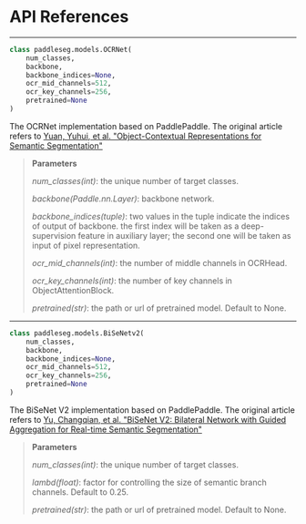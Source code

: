 
# API References
-----

```python
class paddleseg.models.OCRNet(
    num_classes,
    backbone,
    backbone_indices=None,
    ocr_mid_channels=512,
    ocr_key_channels=256,
    pretrained=None
)
```

The OCRNet implementation based on PaddlePaddle. The original article refers to [Yuan, Yuhui, et al. "Object-Contextual Representations for Semantic Segmentation"](https://arxiv.org/pdf/1909.11065.pdf)

> **Parameters**
>
> *num_classes(int)*: the unique number of target classes.
>
> *backbone(Paddle.nn.Layer)*: backbone network.
>
> *backbone_indices(tuple)*: two values in the tuple indicate the indices of output of backbone. the first index will be taken as a deep-supervision feature in auxiliary layer; the second one will be taken as input of pixel representation.
>
> *ocr_mid_channels(int)*: the number of middle channels in OCRHead.
>
> *ocr_key_channels(int)*: the number of key channels in ObjectAttentionBlock.
>
> *pretrained(str)*: the path or url of pretrained model. Default to None.

-----

```python
class paddleseg.models.BiSeNetv2(
    num_classes,
    backbone,
    backbone_indices=None,
    ocr_mid_channels=512,
    ocr_key_channels=256,
    pretrained=None
)
```

The BiSeNet V2 implementation based on PaddlePaddle. The original article refers to [Yu, Changqian, et al. "BiSeNet V2: Bilateral Network with Guided Aggregation for Real-time Semantic Segmentation"](https://arxiv.org/abs/2004.02147)

> **Parameters**
>
> *num_classes(int)*: the unique number of target classes.
>
> *lambd(float)*: factor for controlling the size of semantic branch channels. Default to 0.25.
>
> *pretrained(str)*: the path or url of pretrained model. Default to None.
